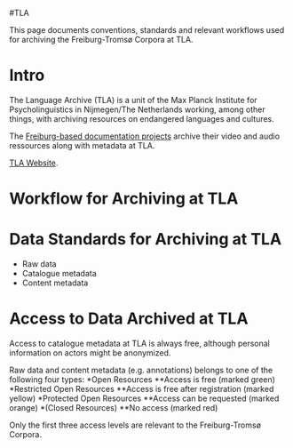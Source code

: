 #TLA

This page documents conventions, standards and relevant workflows used for archiving the Freiburg-Tromsø Corpora at TLA.




# Intro


The Language Archive (TLA) is a unit of the Max Planck Institute for Psycholinguistics in Nijmegen/The Netherlands working, among other things, with archiving resources on endangered languages and cultures.


The [Freiburg-based documentation projects](freiburg.html) archive their video and audio ressources along with metadata at TLA.


[TLA Website](http://tla.mpi.nl/).




# Workflow for Archiving at TLA




# Data Standards for Archiving at TLA


- Raw data
- Catalogue metadata
- Content metadata




# Access to Data Archived at TLA


Access to catalogue metadata at TLA is always free, although personal information on actors might be anonymized.


Raw data and content metadata (e.g. annotations) belongs to one of the following four types:
*Open Resources
**Access is free (marked green)
*Restricted Open Resources
**Access is free after registration (marked yellow)
*Protected Open Resources
**Access can be requested (marked orange)
*(Closed Resources)
**No access (marked red)


Only the first three access levels are relevant to the Freiburg-Tromsø Corpora.


